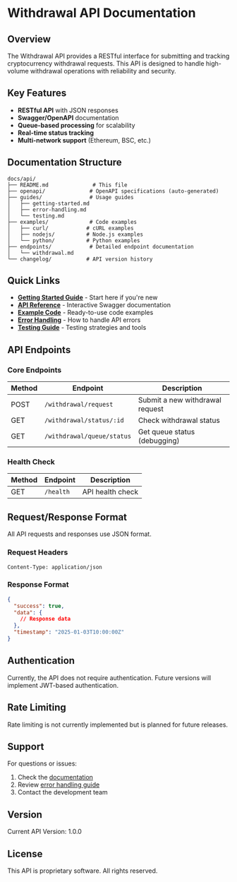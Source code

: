 # Withdrawal API Documentation

## Overview

The Withdrawal API provides a RESTful interface for submitting and tracking cryptocurrency withdrawal requests. This API is designed to handle high-volume withdrawal operations with reliability and security.

## Key Features

- **RESTful API** with JSON responses
- **Swagger/OpenAPI** documentation
- **Queue-based processing** for scalability
- **Real-time status tracking**
- **Multi-network support** (Ethereum, BSC, etc.)

## Documentation Structure

```
docs/api/
├── README.md              # This file
├── openapi/              # OpenAPI specifications (auto-generated)
├── guides/               # Usage guides
│   ├── getting-started.md
│   ├── error-handling.md
│   └── testing.md
├── examples/             # Code examples
│   ├── curl/            # cURL examples
│   ├── nodejs/          # Node.js examples
│   └── python/          # Python examples
├── endpoints/            # Detailed endpoint documentation
│   └── withdrawal.md
└── changelog/           # API version history
```

## Quick Links

- **[Getting Started Guide](./guides/getting-started.md)** - Start here if you're new
- **[API Reference](http://localhost:8080/api-docs)** - Interactive Swagger documentation
- **[Example Code](./examples/)** - Ready-to-use code examples
- **[Error Handling](./guides/error-handling.md)** - How to handle API errors
- **[Testing Guide](./guides/testing.md)** - Testing strategies and tools

## API Endpoints

### Core Endpoints

| Method | Endpoint | Description |
|--------|----------|-------------|
| POST | `/withdrawal/request` | Submit a new withdrawal request |
| GET | `/withdrawal/status/:id` | Check withdrawal status |
| GET | `/withdrawal/queue/status` | Get queue status (debugging) |

### Health Check

| Method | Endpoint | Description |
|--------|----------|-------------|
| GET | `/health` | API health check |

## Request/Response Format

All API requests and responses use JSON format.

### Request Headers
```
Content-Type: application/json
```

### Response Format
```json
{
  "success": true,
  "data": {
    // Response data
  },
  "timestamp": "2025-01-03T10:00:00Z"
}
```

## Authentication

Currently, the API does not require authentication. Future versions will implement JWT-based authentication.

## Rate Limiting

Rate limiting is not currently implemented but is planned for future releases.

## Support

For questions or issues:
1. Check the [documentation](./guides/)
2. Review [error handling guide](./guides/error-handling.md)
3. Contact the development team

## Version

Current API Version: 1.0.0

## License

This API is proprietary software. All rights reserved.